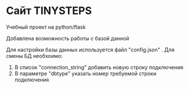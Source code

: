 # Сайт TINYSTEPS

Учебный проект на python/flask

Добавлена возможность работы с базой данной

Для настройки базы данных используется файл "config.json" .
Для смены БД необхоимо: 
1. В список "connection_string" добавить новую строку подключения
2. В параметре "dbtype" указать номер требуемой строки подключения

